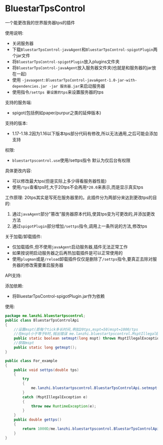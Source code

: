 # BluestarTpsControl
一个能更改我的世界服务器tps的插件

使用说明:
- 关闭服务器
- 下载```BluestarTpsControl-javaAgent```和```BluestarTpsControl-spigotPlugin```两个jar文件
- 将```BluestarTpsControl-spigotPlugin```放入plugins文件夹
- 将```BluestarTpsControl-javaAgent```放入服务器文件夹(也就是和服务器的jar放在一起)
- 使用 ```-javaagent:BluestarTpsControl-javaAgent-1.0-jar-with-dependencies.jar -jar 服务器.jar```来启动服务器
- 使用指令```/settps 要设置的tps```来设置服务器的tps

支持的服务端:
- spigot(包括例如paper/purpur之类的延伸版本)

支持的版本:
- 1.17-1.18.2因为1.16以下版本tps部分代码有修改,所以无法通用,之后可能会添加支持

权限:
- ```bluestartpscontrol.use```使用/settps指令
默认为仅后台有权限

具体更改内容:
- 可以修改最大tps(但是实际上多少得看服务器性能)
- 使用```/tps```查看tps时,大于20tps不会再用```*20.0```来表示,而是显示真实tps

工作原理:
20tps其实是写死在服务器里的。此插件分为两部分来达到更改tps的目的:
1. 通过```javaAgent```部分"篡改"服务器原本代码,使其tps变为可更改的,并添加更改方法
2. 通过```spigotPlugin```部分增加```/settps```指令,调用上一条所说的方法,修改tps

关于加载/卸载插件:
- 仅加载插件,但不使用```javaAgent```启动服务器,插件无法正常工作
- 如果按说明启动服务器之后再热加载插件是可以正常使用的
- 使用```plugman```或是```/reload```卸载插件仅仅是删除了```/settps```指令,要真正去除对服务器的修改需要重启服务器

API支持:

添加依赖:
- 将BluestarTpsControl-spigotPlugin.jar作为依赖

使用:
```java
package me.lanzhi.bluestartpscontrol;
public class BluestarTpsControlApi
{ 
    //设置mspt(即每个tick多长时间,例如20tps,mspt=50)mspt=1000/tps
    //在mspt小于等于0时,抛出错误 me.lanzhi.bluestartpscontrol.MsptIllegalException ;
    public static boolean setmspt(long mspt) throws MsptIllegalException;
    //获取mspt
    public static long getmspt();
}

public class For_example
{
    public void settps(double tps)
    {
        try
        {
            me.lanzhi.bluestartpscontrol.BluestarTpsControlApi.setmspt((long)(1000D/tps));
        }
        catch (MsptIllegalException e)
        {
            throw new RuntimeException(e);
        }
    }
    public double gettps()
    {
        return 1000D/me.lanzhi.bluestartpscontrol.BluestarTpsControlApi.getmspt();
    }
}
```